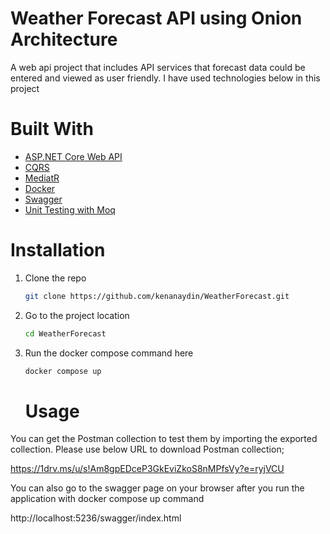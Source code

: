 # Weather Forecast API using Onion Architecture 

A web api project that includes API services that forecast data could be entered and viewed as user friendly.
I have used technologies below in this project

# Built With

* [ASP.NET Core Web API](https://docs.microsoft.com/tr-tr/aspnet/core/web-api/?view=aspnetcore-5.0)
* [CQRS](https://martinfowler.com/bliki/CQRS.html#:~:text=CQRS%20stands%20for%20Command%20Query,you%20use%20to%20read%20information.)
* [MediatR](https://codeopinion.com/why-use-mediatr-3-reasons-why-and-1-reason-not/)
* [Docker](https://www.docker.com/)
* [Swagger](https://swagger.io/)
* [Unit Testing with Moq](https://softchris.github.io/pages/dotnet-moq.html#references)

# Installation

1. Clone the repo
   ```sh
   git clone https://github.com/kenanaydin/WeatherForecast.git
   ```
2. Go to the project location
   ```sh
   cd WeatherForecast
   ```
3. Run the docker compose command here
   ```sh
   docker compose up
   ```

   # Usage

  You can get the Postman collection to test them by importing the exported collection. Please use below URL to download Postman collection; 

  https://1drv.ms/u/s!Am8gpEDceP3GkEviZkoS8nMPfsVy?e=ryjVCU

  You can also go to the swagger page on your browser after you run the application with docker compose up command

  http://localhost:5236/swagger/index.html
